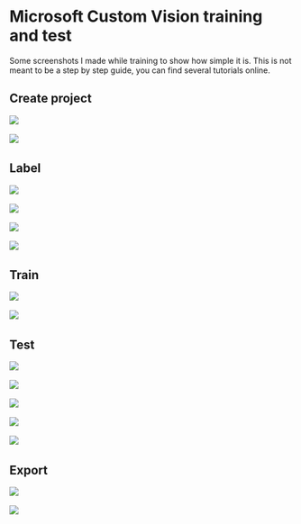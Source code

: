 # Microsoft Custom Vision training and test
Some screenshots I made while training to show how simple it is. This is not meant to be a step by step guide, you can find several tutorials online.

## Create project

![](customvision-1.jpg)
&nbsp;
&nbsp;

![](customvision-2.jpg)
&nbsp;
&nbsp;

## Label

![](customvision-3.jpg)
&nbsp;
&nbsp;

![](customvision-4.jpg)
&nbsp;
&nbsp;

![](customvision-5.jpg)
&nbsp;
&nbsp;

![](customvision-6.jpg)
&nbsp;
&nbsp;

## Train

![](customvision-train-1.jpg)
&nbsp;
&nbsp;

![](customvision-train-2.jpg)
&nbsp;
&nbsp;

## Test

![](customvision-test-1.jpg)
&nbsp;
&nbsp;

![](customvision-test-2.jpg)
&nbsp;
&nbsp;

![](customvision-test-3.jpg)
&nbsp;
&nbsp;

![](customvision-test-4.jpg)
&nbsp;
&nbsp;

![](customvision-test-5.jpg)
&nbsp;
&nbsp;

## Export

![](customvision-export-1.jpg)
&nbsp;
&nbsp;

![](customvision-export-2.jpg)
&nbsp;
&nbsp;
